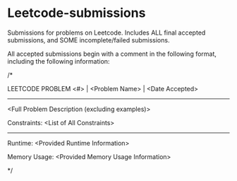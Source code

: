 # Leetcode-submissions
Submissions for problems on Leetcode. Includes ALL final accepted submissions, and SOME incomplete/failed submissions.

All accepted submissions begin with a comment in the following format, including the following information:


/*

LEETCODE PROBLEM <#> | \<Problem Name> | \<Date Accepted>

**************************************************************************************************

<Full Problem Description (excluding examples)>
 
 
 
 
  
  
Constraints:
\<List of All Constraints>

**************************************************************************************************

Runtime: \<Provided Runtime Information>

Memory Usage: \<Provided Memory Usage Information>

*/

  
